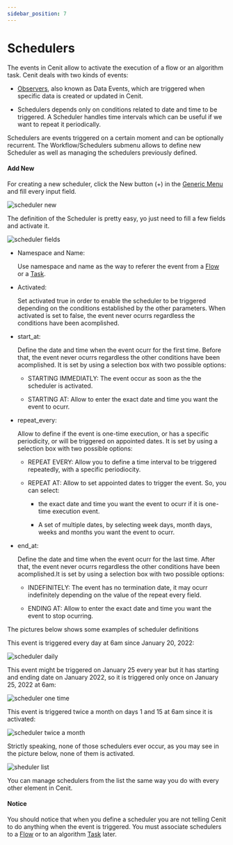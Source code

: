 ```yaml
---
sidebar_position: 7
---
```


# Schedulers

The events in Cenit allow to activate the execution of a flow or an algorithm task. Cenit deals with two kinds of events: 

- [Observers](workflows/observers.md), also known as Data Events, which are triggered when specific data is created or updated in Cenit.

- Schedulers depends only on conditions related to date and time to be triggered. A Scheduler handles time intervals which can be useful if we want to repeat it periodically.

Schedulers are events triggered on a certain moment and can be optionally recurrent. The Workflow/Schedulers submenu allows to define new Scheduler as well as managing the schedulers previously defined.

#### Add New

For creating a new scheduler, click the New button (+) in the [Generic Menu](generic/generic_menu_options_.md) and fill every input field.

![scheduler new](https://user-images.githubusercontent.com/54523080/150603309-4b2fb26b-01e7-4a1e-8336-a74fe0d17a9d.png)

The definition of the Scheduler is pretty easy, yo just need to fill a few fields and activate it.

![scheduler fields](https://user-images.githubusercontent.com/54523080/150603965-2129adb0-1f13-430f-9069-1de653297770.png)

- Namespace and Name:
  
  Use namespace and name as the way to referer the event from a [Flow](workflows/flows.md) or a [Task](monitors/tasks.md).

- Activated:
  
  Set activated true in order to enable the scheduler to be triggered depending on the conditions established by the other parameters. When activated is set to false, the event never ocurrs regardless the conditions have been acomplished.

- start_at:
  
  Define the date and time when the event ocurr for the first time. Before that, the event never ocurrs regardless the other conditions have been acomplished. It is set by using a selection box with two possible options:
  
  - STARTING IMMEDIATLY: The event occur as soon as the the scheduler is activated.
  
  - STARTING AT: Allow to enter the exact date and time you want the event to ocurr.

- repeat_every:
  
  Allow to define if the event is one-time execution, or has a specific periodicity, or will be triggered on appointed dates. It is set by using a selection box with two possible options:
  
  - REPEAT EVERY: Allow you to define a time interval to be triggered repeatedly, with a specific periodiocity.
  
  - REPEAT AT: Allow to set appointed dates to trigger the event. So, you can select:
    
    - the exact date and time you want the event to ocurr if it is one-time execution event.
    
    - A set of multiple dates, by selecting week days, month days, weeks and months you want the event to ocurr.

- end_at:
  
  Define the date and time when the event ocurr for the last time. After that, the event never ocurrs regardless the other conditions have been acomplished.It is set by using a selection box with two possible options:
  
  - INDEFINITELY: The event has no termination date, it may ocurr indefinitely depending on the value of the repeat every field.
  
  - ENDING AT: Allow to enter the exact date and time you want the event to stop ocurring.

The pictures below shows some examples of scheduler definitions

This event is triggered every day at 6am since January 20, 2022:

![scheduler daily](https://user-images.githubusercontent.com/54523080/150627663-bc416c5e-540c-4e69-bb81-66f9edf31d3d.png)

This event might be triggered on January 25 every year but it has starting and ending date on January 2022, so it is triggered only once  on January 25, 2022 at 6am:

![scheduler one time](https://user-images.githubusercontent.com/54523080/150627665-40c2a195-c343-4a5e-bd44-c83cdb42994c.png)

This event is triggered twice a month on days 1 and 15 at 6am since it is activated:

![scheduler twice a month](https://user-images.githubusercontent.com/54523080/150627667-5e7cc56d-65a7-4f67-94ba-ff59936b51be.png)

Strictly speaking, none of those schedulers ever occur, as you may see in the picture below, none of them is activated.

![sheduler list](https://user-images.githubusercontent.com/54523080/150628068-f6244343-3a06-4bfb-80d4-8ac63085ff78.png)

You can manage schedulers from the list the same way you do with every other element in Cenit. 

#### Notice

You should notice that when you define a scheduler you are not telling Cenit to do anything when the event is triggered. You must associate schedulers to a [Flow](workflows/flows.md) or to an algorithm [Task](monitors/tasks.md) later.